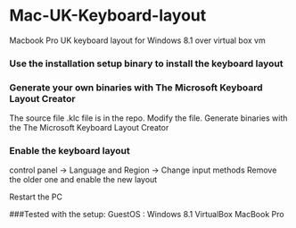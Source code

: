 # Mac-UK-Keyboard-layout
Macbook Pro UK keyboard layout for Windows 8.1 over virtual box vm

### Use the installation setup binary to install the keyboard layout

### Generate your own binaries with The Microsoft Keyboard Layout Creator
The source file .klc file is in the repo. 
Modify the file.
Generate binaries with the The Microsoft Keyboard Layout Creator

### Enable the keyboard layout 
control panel -> Language and Region -> Change input methods
Remove the older one and enable the new layout

Restart the PC

###Tested with the setup:
GuestOS : Windows 8.1
VirtualBox
MacBook Pro

